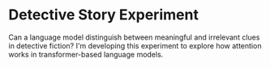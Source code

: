 # Detective Story Experiment

Can a language model distinguish between meaningful and irrelevant clues in detective fiction? I'm developing this experiment to explore how attention works in transformer-based language models. 